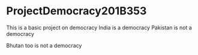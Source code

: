 # ProjectDemocracy201B353
This is a basic project on democracy
India is a democracy
Pakistan is not a democracy

Bhutan too is not a democracy
